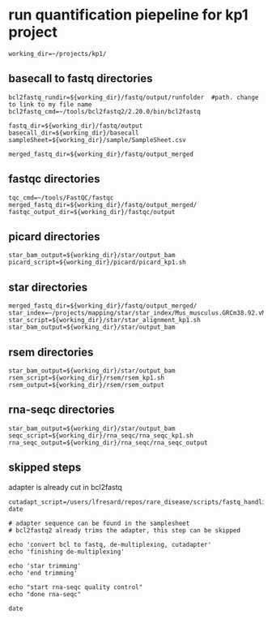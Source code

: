 
# run quantification piepeline for kp1 project

```{bash}
working_dir=~/projects/kp1/
```

## basecall to fastq directories
```{bash}
bcl2fastq_rundir=${working_dir}/fastq/output/runfolder  #path. change to link to my file name
bcl2fastq_cmd=~/tools/bcl2fastq2/2.20.0/bin/bcl2fastq

fastq_dir=${working_dir}/fastq/output
basecall_dir=${working_dir}/basecall
sampleSheet=${working_dir}/sample/SampleSheet.csv

merged_fastq_dir=${working_dir}/fastq/output_merged
```

## fastqc directories
```{bash}
tqc_cmd=~/tools/FastQC/fastqc
merged_fastq_dir=${working_dir}/fastq/output_merged/
fastqc_output_dir=${working_dir}/fastqc/output
```

## picard directories
```{bash}
star_bam_output=${working_dir}/star/output_bam
picard_script=${working_dir}/picard/picard_kp1.sh
```

## star directories
```{bash}
merged_fastq_dir=${working_dir}/fastq/output_merged/
star_index=~/projects/mapping/star/star_index/Mus_musculus.GRCm38.92.vM17.overhang74.index/
star_script=${working_dir}/star/star_alignment_kp1.sh
star_bam_output=${working_dir}/star/output_bam
```

## rsem directories
```{bash}
star_bam_output=${working_dir}/star/output_bam
rsem_script=${working_dir}/rsem/rsem_kp1.sh
rsem_output=${working_dir}/rsem/rsem_output
```

## rna-seqc directories
```{bash}
star_bam_output=${working_dir}/star/output_bam
seqc_script=${working_dir}/rna_seqc/rna_seqc_kp1.sh
rna_seqc_output=${working_dir}/rna_seqc/rna_seqc_output
```


## skipped steps
adapter is already cut in bcl2fastq
```{bash}
cutadapt_script=/users/lfresard/repos/rare_disease/scripts/fastq_handling/trim_adapters_150bpreads.sh
date

# adapter sequence can be found in the samplesheet
# bcl2fastq2 already trims the adapter, this step can be skipped

echo 'convert bcl to fastq, de-multiplexing, cutadapter'
echo 'finishing de-multiplexing'

echo 'star trimming'
echo 'end trimming'

echo "start rna-seqc quality control"
echo "done rna-seqc"

date
```

